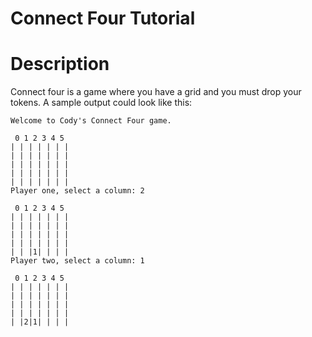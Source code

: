 Connect Four Tutorial
======

# Description

Connect four is a game where you have a grid and you must drop your tokens. A sample output could look like this:

```text
Welcome to Cody's Connect Four game.

 0 1 2 3 4 5
| | | | | | |
| | | | | | |
| | | | | | |
| | | | | | |
| | | | | | |
Player one, select a column: 2

 0 1 2 3 4 5
| | | | | | |
| | | | | | |
| | | | | | |
| | | | | | |
| | |1| | | |
Player two, select a column: 1

 0 1 2 3 4 5
| | | | | | |
| | | | | | |
| | | | | | |
| | | | | | |
| |2|1| | | |
